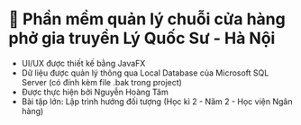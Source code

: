# 🍜 Phần mềm quản lý chuỗi cửa hàng phở gia truyền Lý Quốc Sư - Hà Nội

- UI/UX được thiết kế bằng JavaFX
- Dữ liệu được quản lý thông qua Local Database của Microsoft SQL Server (có đính kèm file .bak trong project)
- Được thực hiện bởi Nguyễn Hoàng Tâm
- Bài tập lớn: Lập trình hướng đối tượng (Học kì 2 - Năm 2 - Học viện Ngân hàng)

